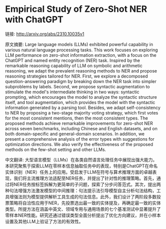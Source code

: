 # Empirical Study of Zero-Shot NER with ChatGPT

链接: http://arxiv.org/abs/2310.10035v1

原文摘要:
Large language models (LLMs) exhibited powerful capability in various natural
language processing tasks. This work focuses on exploring LLM performance on
zero-shot information extraction, with a focus on the ChatGPT and named entity
recognition (NER) task. Inspired by the remarkable reasoning capability of LLM
on symbolic and arithmetic reasoning, we adapt the prevalent reasoning methods
to NER and propose reasoning strategies tailored for NER. First, we explore a
decomposed question-answering paradigm by breaking down the NER task into
simpler subproblems by labels. Second, we propose syntactic augmentation to
stimulate the model's intermediate thinking in two ways: syntactic prompting,
which encourages the model to analyze the syntactic structure itself, and tool
augmentation, which provides the model with the syntactic information generated
by a parsing tool. Besides, we adapt self-consistency to NER by proposing a
two-stage majority voting strategy, which first votes for the most consistent
mentions, then the most consistent types. The proposed methods achieve
remarkable improvements for zero-shot NER across seven benchmarks, including
Chinese and English datasets, and on both domain-specific and general-domain
scenarios. In addition, we present a comprehensive analysis of the error types
with suggestions for optimization directions. We also verify the effectiveness
of the proposed methods on the few-shot setting and other LLMs.

中文翻译:
大型语言模型（LLMs）在各类自然语言处理任务中展现出强大能力。本研究聚焦于探索LLM在零样本信息抽取任务中的表现，特别是ChatGPT在命名实体识别（NER）任务上的应用。受启发于LLM在符号与算术推理方面的卓越表现，我们将主流推理方法适配至NER任务，并提出了针对性的推理策略。首先，通过将NER任务按标签拆解为更简单的子问题，探索了分步问答范式。其次，提出两种句法增强方法激发模型的中间推理：句法提示法引导模型自主分析句法结构，工具增强法则为模型提供解析工具生成的句法信息。此外，我们设计了两阶段多数投票策略将自洽性应用于NER，先投票选出最一致的实体提及，再确定最一致的实体类型。所提方法在涵盖中英文、领域专用与通用场景的七个基准测试中显著提升了零样本NER性能。研究还通过错误类型全面分析提出了优化方向建议，并在小样本设置及其他LLM上验证了方法的有效性。
